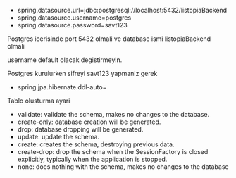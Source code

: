 - spring.datasource.url=jdbc:postgresql://localhost:5432/listopiaBackend
- spring.datasource.username=postgres
- spring.datasource.password=savt123


Postgres icerisinde port 5432 olmali ve database ismi listopiaBackend olmali

 username default olacak degistirmeyin. 
 
 Postgres kurulurken sifreyi savt123 yapmaniz gerek

- spring.jpa.hibernate.ddl-auto=

Tablo olusturma ayari

- validate: validate the schema, makes no changes to the database.
- create-only: database creation will be generated.
- drop: database dropping will be generated.
- update: update the schema.
- create: creates the schema, destroying previous data.
- create-drop: drop the schema when the SessionFactory is closed explicitly, typically when the application is stopped.
- none: does nothing with the schema, makes no changes to the database
